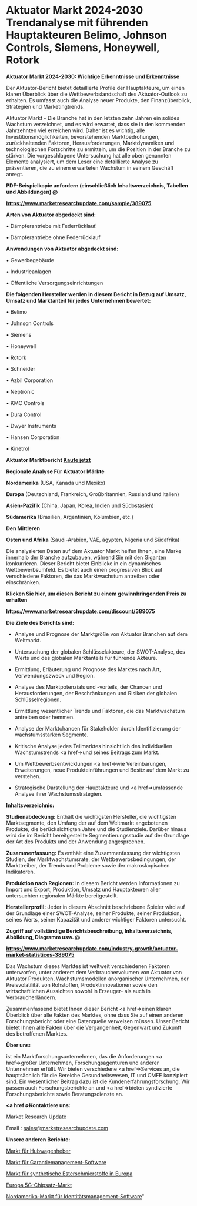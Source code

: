 # Aktuator Markt 2024-2030 Trendanalyse mit führenden Hauptakteuren Belimo, Johnson Controls, Siemens, Honeywell, Rotork

<strong>Aktuator Markt 2024-2030: Wichtige Erkenntnisse und Erkenntnisse</strong>

Der Aktuator-Bericht bietet detaillierte Profile der Hauptakteure, um einen klaren Überblick über die Wettbewerbslandschaft des Aktuator-Outlook zu erhalten. Es umfasst auch die Analyse neuer Produkte, den Finanzüberblick, Strategien und Marketingtrends.

Aktuator Markt - Die Branche hat in den letzten zehn Jahren ein solides Wachstum verzeichnet, und es wird erwartet, dass sie in den kommenden Jahrzehnten viel erreichen wird. Daher ist es wichtig, alle Investitionsmöglichkeiten, bevorstehenden Marktbedrohungen, zurückhaltenden Faktoren, Herausforderungen, Marktdynamiken und technologischen Fortschritte zu ermitteln, um die Position in der Branche zu stärken. Die vorgeschlagene Untersuchung hat alle oben genannten Elemente analysiert, um dem Leser eine detaillierte Analyse zu präsentieren, die zu einem erwarteten Wachstum in seinem Geschäft anregt.



<strong><b>PDF-Beispielkopie anfordern (einschließlich Inhaltsverzeichnis, Tabellen und Abbildungen) @ </b></strong>

<strong><a href=https://www.marketresearchupdate.com/sample/389075>

<strong>https://www.marketresearchupdate.com/sample/389075</u></a></strong></strong>



<strong>Arten von Aktuator abgedeckt sind:</strong>

• Dämpferantriebe mit Federrücklauf.

• Dämpferantriebe ohne Federrücklauf



<strong>Anwendungen von Aktuator abgedeckt sind:</strong>

• Gewerbegebäude

• Industrieanlagen

• Öffentliche Versorgungseinrichtungen



<strong>Die folgenden Hersteller werden in diesem Bericht in Bezug auf Umsatz, Umsatz und Marktanteil für jedes Unternehmen bewertet:</strong>

• Belimo

• Johnson Controls

• Siemens

• Honeywell

• Rotork

• Schneider

• Azbil Corporation

• Neptronic

• KMC Controls

• Dura Control

• Dwyer Instruments

• Hansen Corporation

• Kinetrol



<strong>Aktuator Marktbericht <a href=https://www.marketresearchupdate.com/buynow/389075>Kaufe jetzt</a></strong>



<strong>Regionale Analyse Für Aktuator Märkte</strong>



<strong>Nordamerika</strong> (USA, Kanada und Mexiko)



<strong>Europa</strong> (Deutschland, Frankreich, Großbritannien, Russland und Italien)



<strong>Asien-Pazifik</strong> (China, Japan, Korea, Indien und Südostasien)



<strong>Südamerika</strong> (Brasilien, Argentinien, Kolumbien, etc.)



<strong>Den Mittleren</strong> 

<strong>Osten und Afrika</strong> (Saudi-Arabien, VAE, ägypten, Nigeria und Südafrika)

Die analysierten Daten auf dem Aktuator Markt helfen Ihnen, eine Marke innerhalb der Branche aufzubauen, während Sie mit den Giganten konkurrieren. Dieser Bericht bietet Einblicke in ein dynamisches Wettbewerbsumfeld. Es bietet auch einen progressiven Blick auf verschiedene Faktoren, die das Marktwachstum antreiben oder einschränken.



<strong>Klicken Sie hier, um diesen Bericht zu einem gewinnbringenden Preis zu erhalten
</strong>

<strong><a href=https://www.marketresearchupdate.com/discount/389075>https://www.marketresearchupdate.com/discount/389075</b></u></strong></a>



<strong>Die Ziele des Berichts sind:</strong>

- Analyse und Prognose der Marktgröße von Aktuator Branchen auf dem Weltmarkt.

- Untersuchung der globalen Schlüsselakteure, der SWOT-Analyse, des Werts und des globalen Marktanteils für führende Akteure.

- Ermittlung, Erläuterung und Prognose des Marktes nach Art, Verwendungszweck und Region.

- Analyse des Marktpotenzials und -vorteils, der Chancen und Herausforderungen, der Beschränkungen und Risiken der globalen Schlüsselregionen.

- Ermittlung wesentlicher Trends und Faktoren, die das Marktwachstum antreiben oder hemmen.

- Analyse der Marktchancen für Stakeholder durch Identifizierung der wachstumsstarken Segmente.

- Kritische Analyse jedes Teilmarktes hinsichtlich des individuellen Wachstumstrends <a href=>und</a> seines Beitrags zum Markt.

- Um Wettbewerbsentwicklungen <a href=>wie</a> Vereinbarungen, Erweiterungen, neue Produkteinführungen und Besitz auf dem Markt zu verstehen.

- Strategische Darstellung der Hauptakteure und <a href=>umfas</a>sende Analyse ihrer Wachstumsstrategien.



<strong>Inhaltsverzeichnis:</strong>



<strong>Studienabdeckung:</strong> Enthält die wichtigsten Hersteller, die wichtigsten Marktsegmente, den Umfang der auf dem Weltmarkt angebotenen Produkte, die berücksichtigten Jahre und die Studienziele. Darüber hinaus wird die im Bericht bereitgestellte Segmentierungsstudie auf der Grundlage der Art des Produkts und der Anwendung angesprochen.



<strong>Zusammenfassung:</strong> Es enthält eine Zusammenfassung der wichtigsten Studien, der Marktwachstumsrate, der Wettbewerbsbedingungen, der Markttreiber, der Trends und Probleme sowie der makroskopischen Indikatoren.



<strong>Produktion nach Regionen:</strong> In diesem Bericht werden Informationen zu Import und Export, Produktion, Umsatz und Hauptakteuren aller untersuchten regionalen Märkte bereitgestellt.



<strong>Herstellerprofil:</strong> Jeder in diesem Abschnitt beschriebene Spieler wird auf der Grundlage einer SWOT-Analyse, seiner Produkte, seiner Produktion, seines Werts, seiner Kapazität und anderer wichtiger Faktoren untersucht.



<strong><b>Zugriff auf vollständige Berichtsbeschreibung, Inhaltsverzeichnis, Abbildung, Diagramm usw. @ </b></strong>

<strong><a href=https://www.marketresearchupdate.com/industry-growth/actuator-market-statistices-389075>https://www.marketresearchupdate.com/industry-growth/actuator-market-statistices-389075</a></strong>

Das Wachstum dieses Marktes ist weltweit verschiedenen Faktoren unterworfen, unter anderem dem Verbrauchervolumen von Aktuator von Aktuator Produkten, Wachstumsmodellen anorganischer Unternehmen, der Preisvolatilität von Rohstoffen, Produktinnovationen sowie den wirtschaftlichen Aussichten sowohl in Erzeuger- als auch in Verbraucherländern.

Zusammenfassend bietet Ihnen dieser Bericht <a href=>einen</a> klaren Überblick über alle Fakten des Marktes, ohne dass Sie auf einen anderen Forschungsbericht oder eine Datenquelle verweisen müssen. Unser Bericht bietet Ihnen alle Fakten über die Vergangenheit, Gegenwart und Zukunft des betroffenen Marktes.



<strong>Über uns:</strong>

 ist ein Marktforschungsunternehmen, das die Anforderungen <a href=>großer</a> Unternehmen, Forschungsagenturen und anderer Unternehmen erfüllt. Wir bieten verschiedene <a href=>Services</a> an, die hauptsächlich für die Bereiche Gesundheitswesen, IT und CMFE konzipiert sind. Ein wesentlicher Beitrag dazu ist die Kundenerfahrungsforschung. Wir passen auch Forschungsberichte an und <a href=>bieten</a> syndizierte Forschungsberichte sowie Beratungsdienste an.



<strong><a href=>Kontaktiere uns:</a></strong>

Market Research Update

Email : sales@marketresearchupdate.com



<strong>Unsere anderen Berichte:</strong>

<a href=https://www.linkedin.com/pulse/pallet-truck-jack-market-size-share-trend-2023-2029-market-360-news>Markt für Hubwagenheber</a>

<a href=https://www.linkedin.com/pulse/warranty-management-software-market-outlooks-2023-size>Markt für Garantiemanagement-Software</a>

<a href=https://www.linkedin.com/pulse/europe-synthetic-ester-lubricants-market-size-upcoming>Markt für synthetische Esterschmierstoffe in Europa</a>

<a href=https://www.linkedin.com/pulse/europe-5g-chipset-market-size-growth-set-surge>Europa 5G-Chipsatz-Markt</a>

<a href=https://www.linkedin.com/pulse/north-america-identity-management-software-market>Nordamerika-Markt für Identitätsmanagement-Software</a>"
